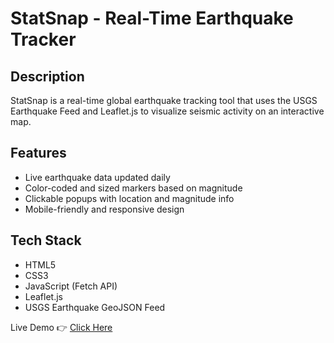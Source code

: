 # StatSnap - Real-Time Earthquake Tracker

## Description
StatSnap is a real-time global earthquake tracking tool that uses the USGS Earthquake Feed and Leaflet.js to visualize seismic activity on an interactive map.

## Features
- Live earthquake data updated daily
- Color-coded and sized markers based on magnitude
- Clickable popups with location and magnitude info
- Mobile-friendly and responsive design

## Tech Stack
- HTML5
- CSS3
- JavaScript (Fetch API)
- Leaflet.js
- USGS Earthquake GeoJSON Feed

Live Demo 👉 [Click Here](https://codedbycj.github.io/statsnap/)
